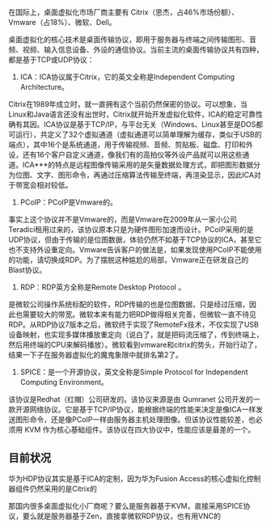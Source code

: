 
## 

在国际上，桌面虚拟化市场厂商主要有 Citrix（思杰，占46%市场份额）、Vmware（占18%）、微软、Dell。

桌面虚拟化的核心技术是桌面传输协议，即用于服务器与终端之间传输图形、音频、视频、输入信息设备、外设的通信协议。当前主流的桌面传输协议共有四种，都是基于TCP或UDP协议：

1. ICA：ICA协议属于Citrix，它的英文全称是Independent Computing Architecture。

Citrix在1989年成立时，就一直拥有这个当前仍然保密的协议。可以想象，当Linux和Java语言还没有出世时，Citrix就开始开发虚拟化软件，ICA的稳定可靠性确有其因。ICA协议是基于TCP/IP，与平台无关（Windows、Linux甚至是DOS都可运行），共定义了32个虚拟通道（虚拟通道可以简单理解为缓存，类似于USB的端点），其中16个是系统通道，用于传输视频、音频、剪贴板、磁盘、打印和外设，还有16个客户自定义通道，像我们有的高拍仪等外设产品就可以用这些通道。ICA***的特点是远程图像传输采用的是矢量数据处理方式，即把图形数据分为位图、文字、图形命令，再通过压缩算法传输至终端，再渲染显示，因此ICA对于带宽会相对较低。


1. PCoIP：PCoIP是Vmware的。

事实上这个协议并不是Vmware的，而是Vmware在2009年从一家小公司Teradici租用过来的，该协议原本只是为硬件图形加速而设计。PCoIP采用的是UDP协议，但由于传输的是位图数据，体验仍然不如基于TCP协议的ICA，甚至它也不支持外设重定向。Vmware告诉客户的做法是，如果发现使用PCoIP不能使用的功能，请切换成RDP。为了摆脱这种尴尬的局部，Vmware正在研发自己的Blast协议。


1. RDP：RDP英方全称是Remote Desktop Protocol 。

是微软公司操作系统标配的软件，RDP传输的也是位图数据，只是经过压缩，因此也需要较大的带宽。微软本来有能力把RDP做得相关完善，但微软一直不待见RDP。从RDP协议7版本之后，微软终于实现了RemoteFx技术，不仅实现了USB设备映射，也实现多媒体播放重定向（说白了，就是把码流压缩了，传到终端上，然后用终端的CPU来解码播放）。微软看到vmware和citrix的势头，开始行动了，结果一下子在服务器虚拟化的魔鬼象限中就排名第2了。


1. SPICE：是一个开源协议，英文全称是Simple Protocol for Independent Computing Environment。

该协议是Redhat（红帽）公司研发的。该协议来源是由 Qumranet 公司开发的一款开源网络协议。它是基于TCP/IP协议，能根据终端的性能来决定是像ICA一样发送图形命令，还是像PCoIP一样由服务器主机处理图像。但该协议性能较差，也必须用 KVM 作为核心基础组件。该协议在四大协议中，性能应该是最差的一个。



## 目前状况

华为HDP协议其实是基于ICA的定制，因为华为Fusion Access的核心虚拟化控制器组件仍然采用的是Citrix的

那国内很多桌面虚拟化小厂商呢？要么是服务器基于KVM，直接采用SPICE协议，要么就是服务器基于Zen，直接拿微软RDP协议，也有用VNC的




